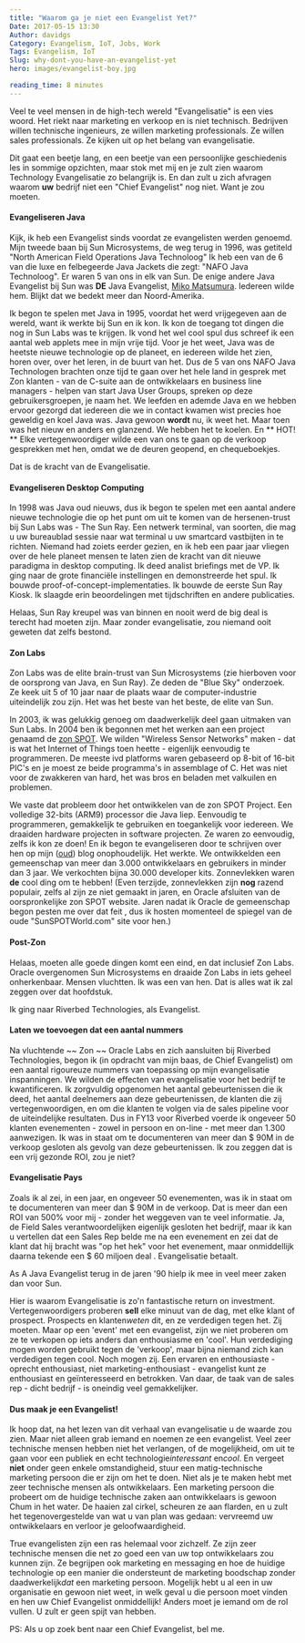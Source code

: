 ```yaml
---
title: "Waarom ga je niet een Evangelist Yet?"
Date: 2017-05-15 13:30
Author: davidgs
Category: Evangelism, IoT, Jobs, Work
Tags: Evangelism, IoT
Slug: why-dont-you-have-an-evangelist-yet
hero: images/evangelist-boy.jpg

reading_time: 8 minutes
---
```


Veel te veel mensen in de high-tech wereld "Evangelisatie" is een vies woord. Het riekt naar marketing en verkoop en is niet technisch. Bedrijven willen technische ingenieurs, ze willen marketing professionals. Ze willen sales professionals. Ze kijken uit op het belang van evangelisatie.

Dit gaat een beetje lang, en een beetje van een persoonlijke geschiedenis les in sommige opzichten, maar stok met mij en je zult zien waarom Technology Evangelisatie zo belangrijk is. En dan zult u zich afvragen waarom **uw** bedrijf niet een "Chief Evangelist" nog niet. Want je zou moeten.

#### Evangeliseren Java

Kijk, ik heb een Evangelist sinds voordat ze evangelisten werden genoemd. Mijn tweede baan bij Sun Microsystems, de weg terug in 1996, was getiteld "North American Field Operations Java Technoloog" Ik heb een van de 6 van die luxe en felbegeerde Java Jackets die zegt: "NAFO Java Technoloog". Er waren 5 van ons in elk van Sun. De enige andere Java Evangelist bij Sun was **DE** Java Evangelist, [Miko Matsumura](http://miko.com). Iedereen wilde hem. Blijkt dat we bedekt meer dan Noord-Amerika.

Ik begon te spelen met Java in 1995, voordat het werd vrijgegeven aan de wereld, want ik werkte bij Sun en ik kon. Ik kon de toegang tot dingen die nog in Sun Labs was te krijgen. Ik vond het wel cool spul dus schreef ik een aantal web applets mee in mijn vrije tijd. Voor je het weet, Java was de heetste nieuwe technologie op de planeet, en iedereen wilde het zien, horen over, over het leren, in de buurt van het. Dus de 5 van ons NAFO Java Technologen brachten onze tijd te gaan over het hele land in gesprek met Zon klanten - van de C-suite aan de ontwikkelaars en business line managers - helpen van start Java User Groups, spreken op deze gebruikersgroepen, je naam het. We leefden en ademde Java en we hebben ervoor gezorgd dat iedereen die we in contact kwamen wist precies hoe geweldig en koel Java was. Java gewoon **wordt** nu, ik weet het. Maar toen was het nieuw en anders en glanzend. We hebben het te koelen. En ** HOT! ** Elke vertegenwoordiger wilde een van ons te gaan op de verkoop gesprekken met hen, omdat we de deuren geopend, en chequeboekjes.

Dat is de kracht van de Evangelisatie.

#### Evangeliseren Desktop Computing

In 1998 was Java oud nieuws, dus ik begon te spelen met een aantal andere nieuwe technologie die op het punt om uit te komen van de hersenen-trust bij Sun Labs was - The Sun Ray. Een netwerk terminal, van soorten, die mag u uw bureaublad sessie naar wat terminal u uw smartcard vastbijten in te richten. Niemand had zoiets eerder gezien, en ik heb een paar jaar vliegen over de hele planeet mensen te laten zien de kracht van dit nieuwe paradigma in desktop computing. Ik deed analist briefings met de VP. Ik ging naar de grote financiële instellingen en demonstreerde het spul. Ik bouwde proof-of-concept-implementaties. Ik bouwde de eerste Sun Ray Kiosk. Ik slaagde erin beoordelingen met tijdschriften en andere publicaties.

Helaas, Sun Ray kreupel was van binnen en nooit werd de big deal is terecht had moeten zijn. Maar zonder evangelisatie, zou niemand ooit geweten dat zelfs bestond.

#### Zon Labs

Zon Labs was de elite brain-trust van Sun Microsystems (zie hierboven voor de oorsprong van Java, en Sun Ray). Ze deden de "Blue Sky" onderzoek. Ze keek uit 5 of 10 jaar naar de plaats waar de computer-industrie uiteindelijk zou zijn. Het was het beste van het beste, de elite van Sun.

In 2003, ik was gelukkig genoeg om daadwerkelijk deel gaan uitmaken van Sun Labs. In 2004 ben ik begonnen met het werken aan een project genaamd de [zon SPOT](http://sunspotdev.org/). We wilden "Wireless Sensor Networks" maken - dat is wat het Internet of Things toen heette - eigenlijk eenvoudig te programmeren. De meeste ivd platforms waren gebaseerd op 8-bit of 16-bit PIC's en je moest ze beide programma's in assemblage of C. Het was niet voor de zwakkeren van hard, het was bros en beladen met valkuilen en problemen.

We vaste dat probleem door het ontwikkelen van de zon SPOT Project. Een volledige 32-bits (ARM9) processor die Java liep. Eenvoudig te programmeren, gemakkelijk te gebruiken en toegankelijk voor iedereen. We draaiden hardware projecten in software projecten. Ze waren zo eenvoudig, zelfs ik kon ze doen! En ik begon te evangeliseren door te schrijven over hen op mijn ([oud](http://blogs.oracle.com/davidgs)) blog onophoudelijk. Het werkte. We ontwikkelden een gemeenschap van meer dan 3.000 ontwikkelaars en gebruikers in minder dan 3 jaar. We verkochten bijna 30.000 developer kits. Zonnevlekken waren **de** cool ding om te hebben! (Even terzijde, zonnevlekken zijn **nog** razend populair, zelfs al zijn ze niet gemaakt in jaren, en Oracle afsluiten van de oorspronkelijke zon SPOT website. Jaren nadat ik Oracle de gemeenschap begon pesten me over dat feit , dus ik hosten momenteel de spiegel van de oude "SunSPOTWorld.com" site voor hen.)

#### Post-Zon

Helaas, moeten alle goede dingen komt een eind, en dat inclusief Zon Labs. Oracle overgenomen Sun Microsystems en draaide Zon Labs in iets geheel onherkenbaar. Mensen vluchtten. Ik was een van hen. Dat is alles wat ik zal zeggen over dat hoofdstuk.

Ik ging naar Riverbed Technologies, als Evangelist.

#### Laten we toevoegen dat een aantal nummers

Na vluchtende ~~ Zon ~~ Oracle Labs en zich aansluiten bij Riverbed Technologies, begon ik (in opdracht van mijn baas, de Chief Evangelist) om een aantal rigoureuze nummers van toepassing op mijn evangelisatie inspanningen. We wilden de effecten van evangelisatie voor het bedrijf te kwantificeren. Ik zorgvuldig opgenomen het aantal gebeurtenissen die ik deed, het aantal deelnemers aan deze gebeurtenissen, de klanten die zij vertegenwoordigen, en om die klanten te volgen via de sales pipeline voor de uiteindelijke resultaten. Dus in FY13 voor Riverbed voerde ik ongeveer 50 klanten evenementen - zowel in persoon en on-line - met meer dan 1.300 aanwezigen. Ik was in staat om te documenteren van meer dan $ 90M in de verkoop gesloten als gevolg van deze gebeurtenissen. Ik zou zeggen dat is een vrij gezonde ROI, zou je niet?

#### Evangelisatie Pays

Zoals ik al zei, in een jaar, en ongeveer 50 evenementen, was ik in staat om te documenteren van meer dan $ 90M in de verkoop. Dat is meer dan een ROI van 500% voor mij - zonder het weggeven van te veel informatie. Ja, de Field Sales verantwoordelijken eigenlijk gesloten het bedrijf, maar ik kan u vertellen dat een Sales Rep belde me na een evenement en zei dat de klant dat hij bracht was "op het hek" voor het evenement, maar onmiddellijk daarna tekende een $ 60 miljoen deal . Evangelisatie betaalt.

As A Java Evangelist terug in de jaren '90 hielp ik mee in veel meer zaken dan voor Sun.

Hier is waarom Evangelisatie is zo'n fantastische return on investment. Vertegenwoordigers proberen **sell** elke minuut van de dag, met elke klant of prospect. Prospects en klanten*weten* dit, en ze verdedigen tegen het. Zij moeten. Maar op een 'event' met een evangelist, zijn we niet proberen om ze te verkopen op iets anders dan enthousiasme en 'cool'. Hun verdediging mogen worden gebruikt tegen de 'verkoop', maar bijna niemand zich kan verdedigen tegen cool. Noch mogen zij. Een ervaren en enthousiaste - oprecht enthousiast, niet marketing-enthousiast - evangelist kunt ze enthousiast en geïnteresseerd en betrokken. Van daar, de taak van de sales rep - dicht bedrijf - is oneindig veel gemakkelijker.

#### Dus maak je een Evangelist!

Ik hoop dat, na het lezen van dit verhaal van evangelisatie u de waarde zou zien. Maar niet alleen grab iemand en noemen ze een evangelist. Veel zeer technische mensen hebben niet het verlangen, of de mogelijkheid, om uit te gaan voor een publiek en echt technologie*interessant* en*cool*. En vergeet **niet** onder geen enkele omstandigheid, stuur een matig-technische marketing persoon die er zijn om het te doen. Niet als je te maken hebt met zeer technische mensen als ontwikkelaars. Een marketing persoon die probeert om de huidige technische zaken aan ontwikkelaars is gewoon Chum in het water. De haaien zal cirkel, scheuren ze aan flarden, en u zult het tegenovergestelde van wat u van plan was gedaan: vervreemd uw ontwikkelaars en verloor je geloofwaardigheid.

True evangelisten zijn een ras helemaal voor zichzelf. Ze zijn zeer technische mensen die net zo goed een van uw top ontwikkelaars zou kunnen zijn. Ze begrijpen ook marketing en messaging en hoe de huidige technologie op een manier die ondersteunt de marketing boodschap zonder daadwerkelijk*dat* een marketing persoon. Mogelijk hebt u al een in uw organisatie en gewoon niet weet, in welk geval u die persoon moet vinden en hen uw Chief Evangelist onmiddellijk! Anders moet je iemand om de rol vullen. U zult er geen spijt van hebben.

PS: Als u op zoek bent naar een Chief Evangelist, bel me.

